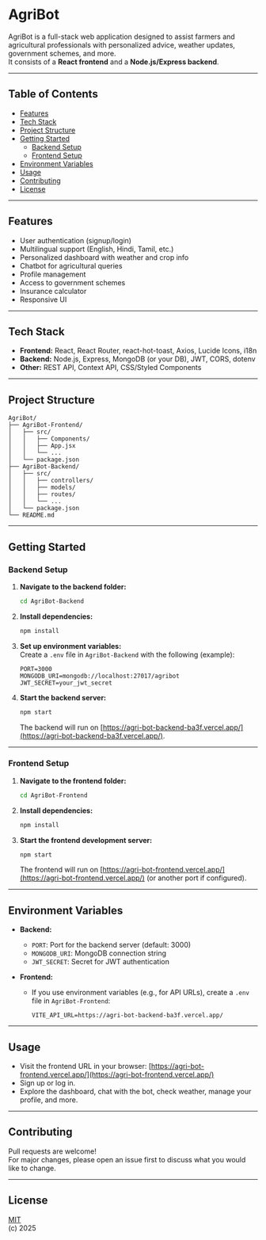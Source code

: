 # AgriBot

AgriBot is a full-stack web application designed to assist farmers and agricultural professionals with personalized advice, weather updates, government schemes, and more.  
It consists of a **React frontend** and a **Node.js/Express backend**.

---

## Table of Contents

- [Features](#features)
- [Tech Stack](#tech-stack)
- [Project Structure](#project-structure)
- [Getting Started](#getting-started)
  - [Backend Setup](#backend-setup)
  - [Frontend Setup](#frontend-setup)
- [Environment Variables](#environment-variables)
- [Usage](#usage)
- [Contributing](#contributing)
- [License](#license)

---

## Features

- User authentication (signup/login)
- Multilingual support (English, Hindi, Tamil, etc.)
- Personalized dashboard with weather and crop info
- Chatbot for agricultural queries
- Profile management
- Access to government schemes
- Insurance calculator
- Responsive UI

---

## Tech Stack

- **Frontend:** React, React Router, react-hot-toast, Axios, Lucide Icons, i18n
- **Backend:** Node.js, Express, MongoDB (or your DB), JWT, CORS, dotenv
- **Other:** REST API, Context API, CSS/Styled Components

---

## Project Structure

```
AgriBot/
├── AgriBot-Frontend/
│   ├── src/
│   │   ├── Components/
│   │   ├── App.jsx
│   │   └── ...
│   └── package.json
├── AgriBot-Backend/
│   ├── src/
│   │   ├── controllers/
│   │   ├── models/
│   │   ├── routes/
│   │   └── ...
│   └── package.json
└── README.md
```

---

## Getting Started

### Backend Setup

1. **Navigate to the backend folder:**
   ```bash
   cd AgriBot-Backend
   ```

2. **Install dependencies:**
   ```bash
   npm install
   ```

3. **Set up environment variables:**  
   Create a `.env` file in `AgriBot-Backend` with the following (example):
   ```
   PORT=3000
   MONGODB_URI=mongodb://localhost:27017/agribot
   JWT_SECRET=your_jwt_secret
   ```

4. **Start the backend server:**
   ```bash
   npm start
   ```
   The backend will run on [https://agri-bot-backend-ba3f.vercel.app/](https://agri-bot-backend-ba3f.vercel.app/).

---

### Frontend Setup

1. **Navigate to the frontend folder:**
   ```bash
   cd AgriBot-Frontend
   ```

2. **Install dependencies:**
   ```bash
   npm install
   ```

3. **Start the frontend development server:**
   ```bash
   npm start
   ```
   The frontend will run on [https://agri-bot-frontend.vercel.app/](https://agri-bot-frontend.vercel.app/) (or another port if configured).

---

## Environment Variables

- **Backend:**  
  - `PORT`: Port for the backend server (default: 3000)
  - `MONGODB_URI`: MongoDB connection string
  - `JWT_SECRET`: Secret for JWT authentication

- **Frontend:**  
  - If you use environment variables (e.g., for API URLs), create a `.env` file in `AgriBot-Frontend`:
    ```
    VITE_API_URL=https://agri-bot-backend-ba3f.vercel.app/
    ```

---

## Usage

- Visit the frontend URL in your browser: [https://agri-bot-frontend.vercel.app/](https://agri-bot-frontend.vercel.app/)
- Sign up or log in.
- Explore the dashboard, chat with the bot, check weather, manage your profile, and more.

---

## Contributing

Pull requests are welcome!  
For major changes, please open an issue first to discuss what you would like to change.

---

## License

[MIT](LICENSE)  
(c) 2025
